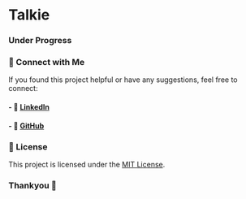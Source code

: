 # Talkie

### Under Progress

### 📢 Connect with Me
If you found this project helpful or have any suggestions, feel free to connect:
#### - 🔗 [LinkedIn](https://www.linkedin.com/in/anshmnsoni)
#### - 🐙 [GitHub](https://github.com/AnshMNSoni)

### 📜 License
This project is licensed under the [MIT License](LICENSE).

### Thankyou 💫
